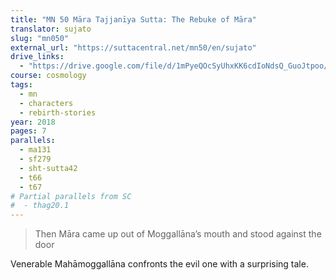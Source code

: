 ```yaml
---
title: "MN 50 Māra Tajjanīya Sutta: The Rebuke of Māra"
translator: sujato
slug: "mn050"
external_url: "https://suttacentral.net/mn50/en/sujato"
drive_links:
  - "https://drive.google.com/file/d/1mPyeQOcSyUhxKK6cdIoNdsQ_GuoJtpoo/view?usp=drivesdk"
course: cosmology
tags:
  - mn
  - characters
  - rebirth-stories
year: 2018
pages: 7
parallels:
  - ma131
  - sf279
  - sht-sutta42
  - t66
  - t67
# Partial parallels from SC
#  - thag20.1
---
```


> Then Māra came up out of Moggallāna’s mouth and stood against the door

Venerable Mahāmoggallāna confronts the evil one with a surprising tale.
